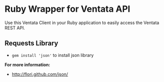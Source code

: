 Ruby Wrapper for Ventata API
=======
Use this Ventata Client in your Ruby application to easily access the Ventata REST API.


Requests Library
-----------

* `gem install 'json'` to install json library

**For more information:**

* http://flori.github.com/json/
